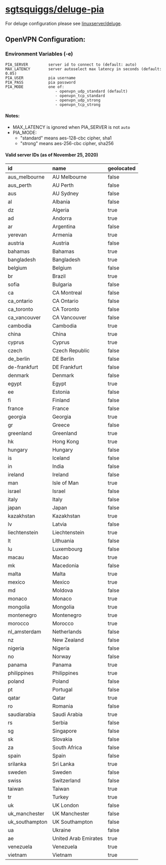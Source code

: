 # [sgtsquiggs/deluge-pia](https://hub.docker.com/repository/docker/sgtsquiggs/deluge-pia)

For deluge configuration please see [linuxserver/deluge](https://docs.linuxserver.io/images/docker-deluge).

## OpenVPN Configuration:

### Environment Variables (-e)
```
PIA_SERVER         server id to connect to (default: auto)
MAX_LATENCY        server autoselect max latency in seconds (default: 0.05)
PIA_USER           pia username
PIA_PASS           pia password
PIA_MODE           one of:
                      - openvpn_udp_standard (default)
                      - openvpn_tcp_standard
                      - openvpn_udp_strong
                      - openvpn_tcp_strong
```

#### Notes:
* MAX_LATENCY is ignored when PIA_SERVER is not `auto`
* PIA_MODE:
  * "standard" means aes-128-cbc cipher, sha1
  * "strong" means aes-256-cbc cipher, sha256

#### Valid server IDs (as of November 25, 2020)
id | name | geolocated
:-- | :-- | :--
aus_melbourne | AU Melbourne | false
aus_perth | AU Perth | false
aus | AU Sydney | false
al | Albania | false
dz | Algeria | true
ad | Andorra | true
ar | Argentina | false
yerevan | Armenia | true
austria | Austria | false
bahamas | Bahamas | true
bangladesh | Bangladesh | true
belgium | Belgium | false
br | Brazil | true
sofia | Bulgaria | false
ca | CA Montreal | false
ca_ontario | CA Ontario | false
ca_toronto | CA Toronto | false
ca_vancouver | CA Vancouver | false
cambodia | Cambodia | true
china | China | true
cyprus | Cyprus | true
czech | Czech Republic | false
de_berlin | DE Berlin | false
de-frankfurt | DE Frankfurt | false
denmark | Denmark | false
egypt | Egypt | true
ee | Estonia | false
fi | Finland | false
france | France | false
georgia | Georgia | true
gr | Greece | false
greenland | Greenland | true
hk | Hong Kong | true
hungary | Hungary | false
is | Iceland | false
in | India | false
ireland | Ireland | false
man | Isle of Man | true
israel | Israel | false
italy | Italy | false
japan | Japan | false
kazakhstan | Kazakhstan | true
lv | Latvia | false
liechtenstein | Liechtenstein | true
lt | Lithuania | false
lu | Luxembourg | false
macau | Macao | true
mk | Macedonia | false
malta | Malta | true
mexico | Mexico | true
md | Moldova | false
monaco | Monaco | true
mongolia | Mongolia | true
montenegro | Montenegro | true
morocco | Morocco | true
nl_amsterdam | Netherlands | false
nz | New Zealand | false
nigeria | Nigeria | false
no | Norway | false
panama | Panama | true
philippines | Philippines | true
poland | Poland | false
pt | Portugal | false
qatar | Qatar | true
ro | Romania | false
saudiarabia | Saudi Arabia | true
rs | Serbia | false
sg | Singapore | false
sk | Slovakia | false
za | South Africa | false
spain | Spain | false
srilanka | Sri Lanka | true
sweden | Sweden | false
swiss | Switzerland | false
taiwan | Taiwan | true
tr | Turkey | true
uk | UK London | false
uk_manchester | UK Manchester | false
uk_southampton | UK Southampton | false
ua | Ukraine | false
ae | United Arab Emirates | true
venezuela | Venezuela | true
vietnam | Vietnam | true
